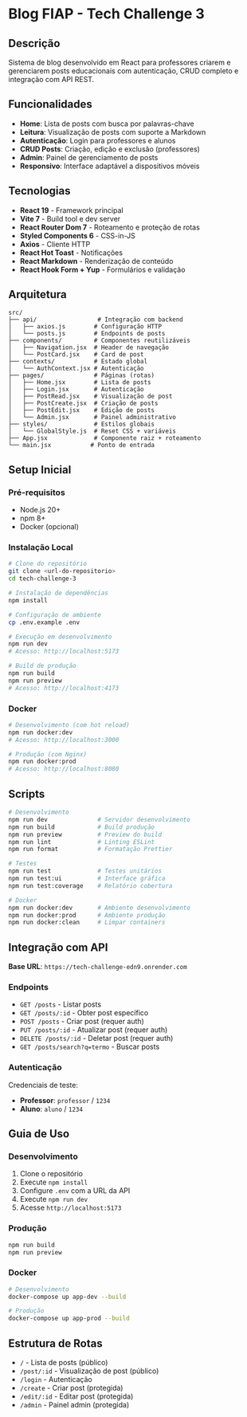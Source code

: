 # Blog FIAP - Tech Challenge 3

## Descrição

Sistema de blog desenvolvido em React para professores criarem e gerenciarem posts educacionais com autenticação, CRUD completo e integração com API REST.

## Funcionalidades

- **Home**: Lista de posts com busca por palavras-chave
- **Leitura**: Visualização de posts com suporte a Markdown
- **Autenticação**: Login para professores e alunos
- **CRUD Posts**: Criação, edição e exclusão (professores)
- **Admin**: Painel de gerenciamento de posts
- **Responsivo**: Interface adaptável a dispositivos móveis

## Tecnologias

- **React 19** - Framework principal
- **Vite 7** - Build tool e dev server
- **React Router Dom 7** - Roteamento e proteção de rotas
- **Styled Components 6** - CSS-in-JS
- **Axios** - Cliente HTTP
- **React Hot Toast** - Notificações
- **React Markdown** - Renderização de conteúdo
- **React Hook Form + Yup** - Formulários e validação

## Arquitetura

```
src/
├── api/                 # Integração com backend
│   ├── axios.js        # Configuração HTTP
│   └── posts.js        # Endpoints de posts
├── components/         # Componentes reutilizáveis
│   ├── Navigation.jsx  # Header de navegação
│   └── PostCard.jsx    # Card de post
├── contexts/           # Estado global
│   └── AuthContext.jsx # Autenticação
├── pages/              # Páginas (rotas)
│   ├── Home.jsx        # Lista de posts
│   ├── Login.jsx       # Autenticação
│   ├── PostRead.jsx    # Visualização de post
│   ├── PostCreate.jsx  # Criação de posts
│   ├── PostEdit.jsx    # Edição de posts
│   └── Admin.jsx       # Painel administrativo
├── styles/             # Estilos globais
│   └── GlobalStyle.js  # Reset CSS + variáveis
├── App.jsx             # Componente raiz + roteamento
└── main.jsx           # Ponto de entrada
```

## Setup Inicial

### Pré-requisitos
- Node.js 20+
- npm 8+
- Docker (opcional)

### Instalação Local

```bash
# Clone do repositório
git clone <url-do-repositorio>
cd tech-challenge-3

# Instalação de dependências
npm install

# Configuração de ambiente
cp .env.example .env

# Execução em desenvolvimento
npm run dev
# Acesso: http://localhost:5173

# Build de produção
npm run build
npm run preview
# Acesso: http://localhost:4173
```

### Docker

```bash
# Desenvolvimento (com hot reload)
npm run docker:dev
# Acesso: http://localhost:3000

# Produção (com Nginx)
npm run docker:prod
# Acesso: http://localhost:8080
```

## Scripts

```bash
# Desenvolvimento
npm run dev              # Servidor desenvolvimento
npm run build            # Build produção
npm run preview          # Preview do build
npm run lint             # Linting ESLint
npm run format           # Formatação Prettier

# Testes
npm run test             # Testes unitários
npm run test:ui          # Interface gráfica
npm run test:coverage    # Relatório cobertura

# Docker
npm run docker:dev       # Ambiente desenvolvimento
npm run docker:prod      # Ambiente produção
npm run docker:clean     # Limpar containers
```

## Integração com API

**Base URL**: `https://tech-challenge-edn9.onrender.com`

### Endpoints
- `GET /posts` - Listar posts
- `GET /posts/:id` - Obter post específico
- `POST /posts` - Criar post (requer auth)
- `PUT /posts/:id` - Atualizar post (requer auth)
- `DELETE /posts/:id` - Deletar post (requer auth)
- `GET /posts/search?q=termo` - Buscar posts

### Autenticação
Credenciais de teste:
- **Professor**: `professor` / `1234`
- **Aluno**: `aluno` / `1234`

## Guia de Uso

### Desenvolvimento
1. Clone o repositório
2. Execute `npm install`
3. Configure `.env` com a URL da API
4. Execute `npm run dev`
5. Acesse `http://localhost:5173`

### Produção
```bash
npm run build
npm run preview
```

### Docker
```bash
# Desenvolvimento
docker-compose up app-dev --build

# Produção  
docker-compose up app-prod --build
```

## Estrutura de Rotas

- `/` - Lista de posts (público)
- `/post/:id` - Visualização de post (público)
- `/login` - Autenticação
- `/create` - Criar post (protegida)
- `/edit/:id` - Editar post (protegida)
- `/admin` - Painel admin (protegida)
